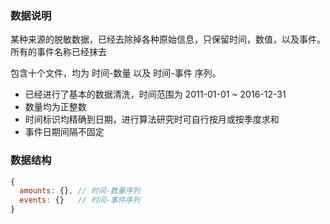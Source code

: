 ### 数据说明

某种来源的脱敏数据，已经去除掉各种原始信息，只保留时间，数值，以及事件。  
所有的事件名称已经抹去

包含十个文件，均为 时间-数量 以及 时间-事件 序列。  

- 已经进行了基本的数据清洗，时间范围为 2011-01-01 ~ 2016-12-31
- 数量均为正整数
- 时间标识均精确到日期，进行算法研究时可自行按月或按季度求和
- 事件日期间隔不固定

### 数据结构

```js
{
  amounts: {}, // 时间-数量序列
  events: {}   // 时间-事件序列
}
```